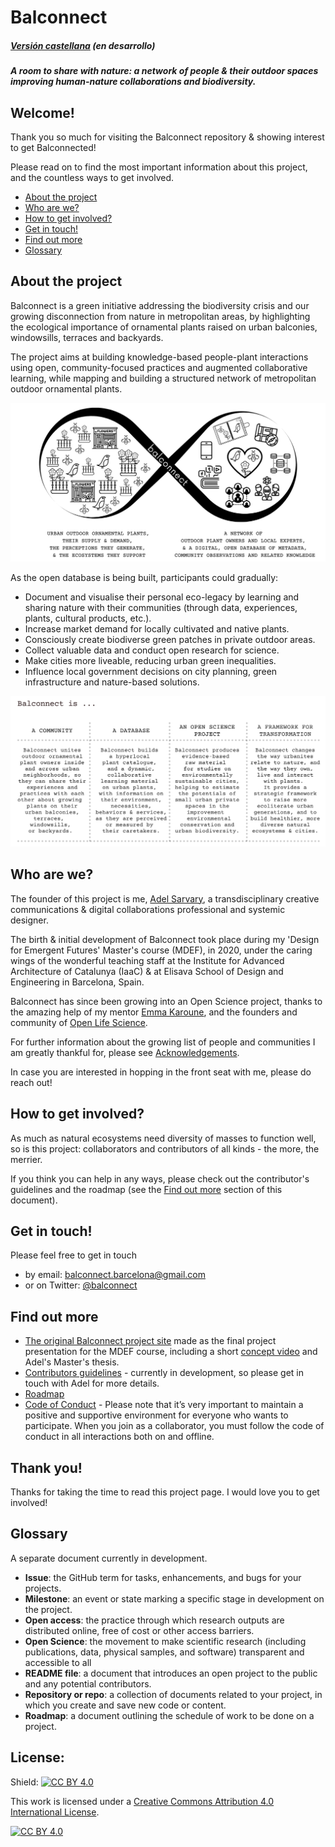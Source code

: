 # Balconnect
##### [Versión castellana](https://github.com/adelsarvary/Balconnect/blob/main/SPANISH/README_SPA.md) (en desarrollo)


***A room to share with nature: a network of people & their outdoor spaces improving human-nature collaborations and biodiversity.***


## Welcome!

Thank you so much for visiting the Balconnect repository & showing interest to get Balconnected!

Please read on to find the most important information about this project, and the countless ways to get involved.

- [About the project](#about-the-project)
- [Who are we?](#who-are-we)
- [How to get involved?](#how-to-get-involved)
- [Get in touch!](#get-in-touch)
- [Find out more](#find-out-more)
- [Glossary](#glossary)

## **About the project**

Balconnect is a green initiative addressing the biodiversity crisis and our growing disconnection from nature in metropolitan areas, by highlighting the ecological importance of ornamental plants raised on urban balconies, windowsills, terraces and backyards.

The project aims at building knowledge-based people-plant interactions using open, community-focused practices and augmented collaborative learning, while mapping and building a structured network of metropolitan outdoor ornamental plants. 

![readme_img_loop.png](https://github.com/adelsarvary/Balconnect/blob/main/images/readme_img_loop.png)

As the open database is being built, participants could gradually:

* Document and visualise their personal eco-legacy by learning and sharing nature with their communities (through data, experiences, plants, cultural products, etc.).
* Increase market demand for locally cultivated and native plants.
* Consciously create biodiverse green patches in private outdoor areas.
* Collect valuable data and conduct open research for science.
* Make cities more liveable, reducing urban green inequalities.
* Influence local government decisions on city planning, green infrastructure and nature-based solutions.

![readme_img_definition.png](https://github.com/adelsarvary/Balconnect/blob/main/images/readme_img_definition.png)

## **Who are we?**

The founder of this project is me, [Adel Sarvary](https://adelsarvary.github.io/), a transdisciplinary creative communications & digital collaborations professional and systemic designer. 

The birth & initial development of Balconnect took place during my 'Design for Emergent Futures' Master's course (MDEF), in 2020, under the caring wings of the wonderful teaching staff at the Institute for Advanced Architecture of Catalunya (IaaC) & at Elisava School of Design and Engineering in Barcelona, Spain.

Balconnect has since been growing into an Open Science project, thanks to the amazing help of my mentor [Emma Karoune](https://github.com/EKaroune), and the founders and community of [Open Life Science](https://github.com/open-life-science).

For further information about the growing list of people and communities I am greatly thankful for, please see [Acknowledgements](https://github.com/adelsarvary/Balconnect/blob/main/Acknowledgements.md).

In case you are interested in hopping in the front seat with me, please do reach out!

## **How to get involved?**

As much as natural ecosystems need diversity of masses to function well, so is this project: collaborators and contributors of all kinds - the more, the merrier.

If you think you can help in any ways, please check out the contributor's guidelines and the roadmap (see the [Find out more](#find-out-more) section of this document).

## **Get in touch!**

Please feel free to get in touch 
* by email: balconnect.barcelona@gmail.com 
* or on Twitter: [@balconnect](https://twitter.com/balconnect)

## **Find out more**

* [The original Balconnect project site](https://adelsarvary.gitlab.io/adel.sarvary/balconnect) made as the final project presentation for the MDEF course, including a short [concept video](https://www.youtube.com/watch?v=i-nucCHKd80&feature=emb_title) and Adel's Master's thesis.
* [Contributors guidelines](https://github.com/adelsarvary/Balconnect/blob/main/CONTRIBUTING.md) - currently in development, so please get in touch with Adel for more details.
* [Roadmap](https://github.com/adelsarvary/Balconnect/blob/main/Roadmap.md)
* [Code of Conduct](https://github.com/adelsarvary/Balconnect/blob/main/CODE_OF_CONDUCT.md) - Please note that it’s very important to maintain a positive and supportive environment for everyone who wants to participate. When you join as a collaborator, you must follow the code of conduct in all interactions both on and offline.

## Thank you!

Thanks for taking the time to read this project page. I would love you to get involved!

## **Glossary**

A separate document currently in development.

* **Issue**: the GitHub term for tasks, enhancements, and bugs for your projects.
* **Milestone**: an event or state marking a specific stage in development on the project.
* **Open access**: the practice through which research outputs are distributed online, free of cost or other access barriers. 
* **Open Science**: the movement to make scientific research (including publications, data, physical samples, and software) transparent and accessible to all
* **README file**: a document that introduces an open project to the public and any potential contributors.
* **Repository or repo**: a collection of documents related to your project, in which you create and save new code or content.
* **Roadmap**: a document outlining the schedule of work to be done on a project.

## **License**:
Shield: [![CC BY 4.0][cc-by-shield]][cc-by]

This work is licensed under a
[Creative Commons Attribution 4.0 International License][cc-by].

[![CC BY 4.0][cc-by-image]][cc-by]

[cc-by]: http://creativecommons.org/licenses/by/4.0/
[cc-by-image]: https://i.creativecommons.org/l/by/4.0/88x31.png
[cc-by-shield]: https://img.shields.io/badge/License-CC%20BY%204.0-lightgrey.svg
